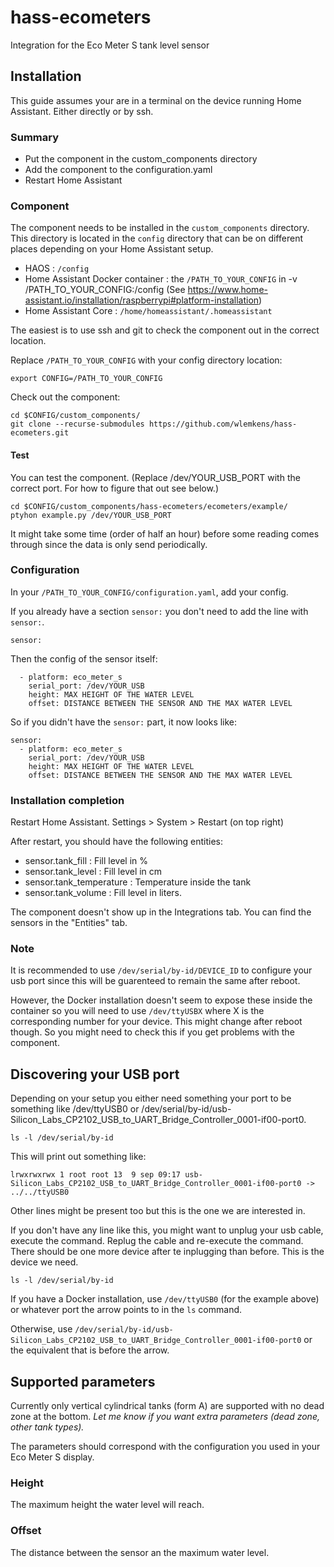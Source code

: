 # hass-ecometers
Integration for the Eco Meter S tank level sensor

## Installation
This guide assumes your are in a terminal on the device running Home Assistant. 
Either directly or by ssh.

### Summary
- Put the component in the custom_components directory
- Add the component to the configuration.yaml
- Restart Home Assistant

### Component
The component needs to be installed in the `custom_components` directory.
This directory is located in the `config` directory that can be on different places depending on your Home Assistant setup.

 - HAOS : `/config`
 - Home Assistant Docker container : the `/PATH_TO_YOUR_CONFIG` in -v /PATH_TO_YOUR_CONFIG:/config (See https://www.home-assistant.io/installation/raspberrypi#platform-installation)
 - Home Assistant Core : `/home/homeassistant/.homeassistant`
 
The easiest is to use ssh and git to check the component out in the correct location. 

Replace `/PATH_TO_YOUR_CONFIG` with your config directory location:
```
export CONFIG=/PATH_TO_YOUR_CONFIG
```

Check out the component:
```
cd $CONFIG/custom_components/
git clone --recurse-submodules https://github.com/wlemkens/hass-ecometers.git
```

#### Test
You can test the component.
(Replace /dev/YOUR_USB_PORT with the correct port. For how to figure that out see below.)
```
cd $CONFIG/custom_components/hass-ecometers/ecometers/example/
ptyhon example.py /dev/YOUR_USB_PORT
```

It might take some time (order of half an hour) before some reading comes through since the data is only send periodically.


### Configuration

In your `/PATH_TO_YOUR_CONFIG/configuration.yaml`, add your config. 

If you already have a section `sensor:` you don't need to add the line with `sensor:`.
```
sensor:
```

Then the config of the sensor itself:
```
  - platform: eco_meter_s
    serial_port: /dev/YOUR_USB
    height: MAX HEIGHT OF THE WATER LEVEL
    offset: DISTANCE BETWEEN THE SENSOR AND THE MAX WATER LEVEL
```

So if you didn't have the `sensor:` part, it now looks like:
```
sensor:
  - platform: eco_meter_s
    serial_port: /dev/YOUR_USB
    height: MAX HEIGHT OF THE WATER LEVEL
    offset: DISTANCE BETWEEN THE SENSOR AND THE MAX WATER LEVEL
```

### Installation completion
Restart Home Assistant.
Settings > System > Restart (on top right)

After restart, you should have the following entities:
- sensor.tank_fill : Fill level in %
- sensor.tank_level : Fill level in cm
- sensor.tank_temperature : Temperature inside the tank
- sensor.tank_volume : Fill level in liters.

The component doesn't show up in the Integrations tab. You can find the sensors in the "Entities" tab.

### Note
It is recommended to use `/dev/serial/by-id/DEVICE_ID` to configure your usb port since this will be guarenteed to remain the same after reboot.

However, the Docker installation doesn't seem to expose these inside the container so you will need to use `/dev/ttyUSBX` where X is the corresponding number for your device.
This might change after reboot though. So you might need to check this if you get problems with the component.

## Discovering your USB port
Depending on your setup you either need something your port to be something like /dev/ttyUSB0 or /dev/serial/by-id/usb-Silicon_Labs_CP2102_USB_to_UART_Bridge_Controller_0001-if00-port0.

```
ls -l /dev/serial/by-id
```
This will print out something like:

```
lrwxrwxrwx 1 root root 13  9 sep 09:17 usb-Silicon_Labs_CP2102_USB_to_UART_Bridge_Controller_0001-if00-port0 -> ../../ttyUSB0
```
Other lines might be present too but this is the one we are interested in.

If you don't have any line like this, you might want to unplug your usb cable, execute the command. Replug the cable and re-execute the command.
There should be one more device after te inplugging than before. This is the device we need.
```
ls -l /dev/serial/by-id
```

If you have a Docker installation, use `/dev/ttyUSB0` (for the example above) or whatever port the arrow points to in the `ls` command.

Otherwise, use `/dev/serial/by-id/usb-Silicon_Labs_CP2102_USB_to_UART_Bridge_Controller_0001-if00-port0` or the equivalent that is before the arrow.

## Supported parameters
Currently only vertical cylindrical tanks (form A) are supported with no dead zone at the bottom.
*Let me know if you want extra parameters (dead zone, other tank types).*

The parameters should correspond with the configuration you used in your Eco Meter S display.

### Height
The maximum height the water level will reach.

### Offset
The distance between the sensor an the maximum water level.

